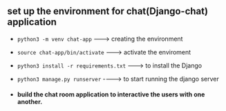 ## set up the environment for chat(Django-chat) application

- `python3 -m venv chat-app` ---> creating the environment
- `source chat-app/bin/activate` ---> activate the enviroment
- `python3 install -r requirements.txt` ---> to install the Django
- `python3 manage.py runserver` ----> to start running the django server

- #### build the chat room application to interactive the users with one another.


